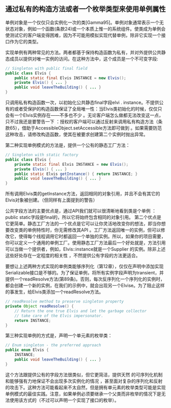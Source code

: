 ## 通过私有的构造方法或者一个枚举类型来使用单例属性

单例对象是一个仅仅只会实例化一次的类[Gamma95]。单例对象通常表示一个无状态对象，例如一个函数(条款24)或一个本质上惟一的系统组件。使类成为单例会使测试它的客户端变得困难，因为不可能用模拟实现代替单例，除非它实现一个接口作为它的类型。

实现单例有两种常见的方法。两者都基于保持构造函数为私有，并对外提供公共静态成员以提供对唯一实例的访问。在这种方法中，这个成员是一个不可变字段:

```java
// Singleton with public final field
public class Elvis {
	public static final Elvis INSTANCE = new Elvis();
	private Elvis() { ... }
	public void leaveTheBuilding() { ... }
}
```

只调用私有构造函数一次，以初始化公共静态final字段elvi . instance。不提供公有的或者受保护的构造函数保证了全局唯一性：当Elvis类初始化的时候，仅仅只会有一个Elvis实例存在——不多也不少 。无论客户端怎么做都无法改变这一点，只不过我还是要警告一下 ：授权的客户端可以通过反射来调用私有构造方法（条款65），借助于AccessibleObject.setAccessible方法即可做到 。如果需要防范这种攻击，请修改构造函数，使其在被要求创建第二个实例时抛出异常。

第二种实现单例模式的方法是，提供一个公有的静态工厂方法：

```java
// Singleton with static factory
public class Elvis {
	private static final Elvis INSTANCE = new Elvis();
	private Elvis() { ... }
	public static Elvis getInstance() { return INSTANCE; }
	public void leaveTheBuilding() { ... }
}
```

所有调用Elvis类的getInstance方法，返回相同的对象引用，并且不会有其它的Elvis对象被创建。（但同样有上面提到的警告）

公共字段方法的主要优点是，通过API我们就可以很清晰地看到类是个单例 ：public static字段是final的，所以它将始终包含相同的对象引用。 第二个优点是它更简单。静态工厂方法的一个优点是它可以让你灵活地改变你的想法，即当你想要改变类的单例特性时，你无需修改其API 。工厂方法返回唯一的实例，但可以修改它，使得每个线程调用它时都返回一个单独的实例。所以，如果你的项目需要，你可以定义一个通用的单例工厂。使用静态工厂方法最后一个好处就是，方法引用可以当做一个提供者，例如，Elvis::instance就是一个Supplier<Elvis>  的实例。除非上述这些好处存在一定程度的相关性 ，不然提供公有字段的方法更适合。

要想让上述两种方式实现的单例类能够序列化（第12章），仅仅在声明中添加实现Serializable接口是不够的。为了保证单例，将所有实例字段声明为transient，并提供一个readResolve方法(第89条)。否则，每次反序列化一个序列化的实例时，都会创建一个新的实例，在我们的示例中，就会出现另一个Elvise。为了阻止这样的事发生，给Elvis类添加一个readResolve方法。

```java
// readResolve method to preserve singleton property
private Object readResolve() {
    // Return the one true Elvis and let the garbage collector
    // take care of the Elvis impersonator.
    return INSTANCE;
}
```

第三种实现单例的方式是，声明一个单元素的枚举类：

```java
// Enum singleton - the preferred approach
public enum Elvis {
    INSTANCE;
    public void leaveTheBuilding() { ... }
}
```

这个方法跟提供公有的字段方法很类似，但它更简洁，提供天然 的可序列化机制和能够强有力地保证不会出现多次实例化的情况 ，甚至面对复杂的序列化和反射的攻击下。这种方法可能看起来不太自然，但是拥有单元素的枚举类型可能是实现单例模式的最佳实践。注意，如果单例必须要继承一个父类而非枚举的情况下是无法使用该方式的（不过可以声明一个实现了接口的枚举）。